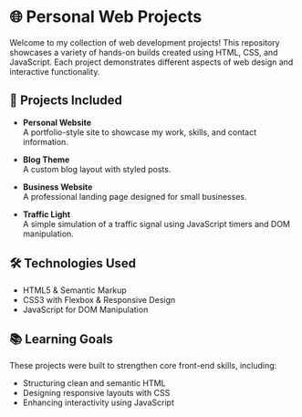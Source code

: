 # 🌐 Personal Web Projects

Welcome to my collection of web development projects! This repository showcases a variety of hands-on builds created using HTML, CSS, and JavaScript. Each project demonstrates different aspects of web design and interactive functionality.


## 📁 Projects Included

- **Personal Website**  
  A portfolio-style site to showcase my work, skills, and contact information.

- **Blog Theme**  
  A custom blog layout with styled posts.

- **Business Website**  
  A professional landing page designed for small businesses.

- **Traffic Light**  
  A simple simulation of a traffic signal using JavaScript timers and DOM manipulation.


## 🛠️ Technologies Used

- HTML5 & Semantic Markup  
- CSS3 with Flexbox & Responsive Design  
- JavaScript for DOM Manipulation


## 📚 Learning Goals

These projects were built to strengthen core front-end skills, including:

- Structuring clean and semantic HTML
- Designing responsive layouts with CSS
- Enhancing interactivity using JavaScript
